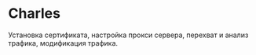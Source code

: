 # Charles
Установка сертификата, 
настройка прокси сервера,
перехват и анализ трафика,
модификация трафика.
